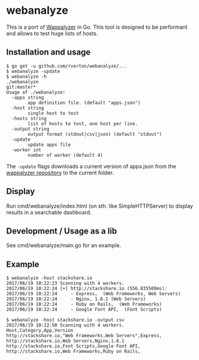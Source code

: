 # webanalyze

This is a port of [Wappalyzer](https://github.com/AliasIO/Wappalyzer) in Go. This tool is designed to be performant and allows to test huge lists of hosts.

## Installation and usage

    $ go get -u github.com/rverton/webanalyze/...
    $ webanalyze -update
    $ webanalyze -h
    ./webanalyze                                                  git:master*
    Usage of ./webanalyze:
      -apps string
            app definition file. (default "apps.json")
      -host string
            single host to test
      -hosts string
            list of hosts to test, one host per line.
      -output string
            output format (stdout|csv|json) (default "stdout")
      -update
            update apps file
      -worker int
            number of worker (default 4)

The `-update` flags downloads a current version of apps.json from the [wappalyzer repository](https://github.com/AliasIO/Wappalyzer) to the current folder.

## Display

Run cmd/webanalyze/index.html (on sth. like SimpleHTTPServer) to display results in a searchable dashboard.

## Development / Usage as a lib

See cmd/webanalyze/main.go for an example.

## Example

    $ webanalyze -host stackshare.io
    2017/06/19 10:22:23 Scanning with 4 workers.
    2017/06/19 10:22:24 [+] http://stackshare.io (556.835509ms):
    2017/06/19 10:22:24 	- Express,  (Web Frameworks, Web Servers)
    2017/06/19 10:22:24 	- Nginx, 1.8.1 (Web Servers)
    2017/06/19 10:22:24 	- Ruby on Rails,  (Web Frameworks)
    2017/06/19 10:22:24 	- Google Font API,  (Font Scripts)

    $ webanalyze -host stackshare.io -output csv
    2017/06/19 10:22:50 Scanning with 4 workers.
    Host,Category,App,Version
    http://stackshare.io,"Web Frameworks,Web Servers",Express,
    http://stackshare.io,Web Servers,Nginx,1.8.1
    http://stackshare.io,Font Scripts,Google Font API,
    http://stackshare.io,Web Frameworks,Ruby on Rails,
